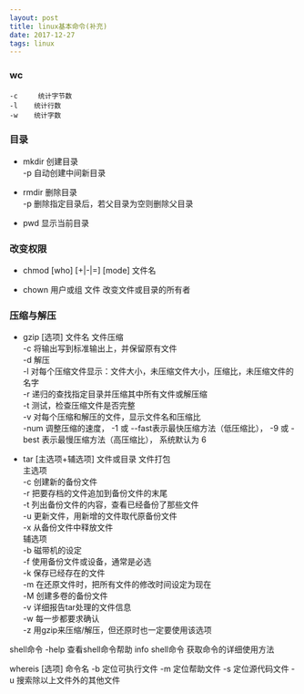 ```yaml
---
layout: post
title: linux基本命令(补充)
date: 2017-12-27
tags: linux
---
```


### wc   
    -c     统计字节数   
    -l    统计行数   
    -w    统计字数   
### 目录   
* mkdir    创建目录   
    -p    自动创建中间新目录

* rmdir    删除目录      
    -p    删除指定目录后，若父目录为空则删除父目录    

* pwd        显示当前目录   

### 改变权限    
* chmod [who] [+|-|=] [mode] 文件名      

* chown  用户或组  文件      改变文件或目录的所有者   

### 压缩与解压   
* gzip  [选项] 文件名        文件压缩   
    -c        将输出写到标准输出上，并保留原有文件    
    -d        解压   
    -l        对每个压缩文件显示：文件大小，未压缩文件大小，压缩比，未压缩文件的名字   
    -r        递归的查找指定目录并压缩其中所有文件或解压缩   
    -t        测试，检查压缩文件是否完整    
    -v        对每个压缩和解压的文件，显示文件名和压缩比   
    -num      调整压缩的速度， -1 或 --fast表示最快压缩方法（低压缩比），
            -9 或 -best 表示最慢压缩方法（高压缩比）， 系统默认为 6    
            
* tar [主选项+辅选项] 文件或目录    文件打包    
    主选项   
        -c    创建新的备份文件    
        -r    把要存档的文件追加到备份文件的末尾    
        -t    列出备份文件的内容，查看已经备份了那些文件    
        -u    更新文件，用新增的文件取代原备份文件    
        -x    从备份文件中释放文件    
    辅选项    
        -b    磁带机的设定    
        -f    使用备份文件或设备，通常是必选    
        -k    保存已经存在的文件    
        -m    在还原文件时，把所有文件的修改时间设定为现在    
        -M    创建多卷的备份文件   
        -v    详细报告tar处理的文件信息    
        -w    每一步都要求确认   
        -z    用gzip来压缩/解压，但还原时也一定要使用该选项    
    
    
    
shell命令 -help   查看shell命令帮助
info shell命令    获取命令的详细使用方法

whereis  [选项] 命令名
    -b    定位可执行文件
    -m    定位帮助文件
    -s    定位源代码文件
    -u    搜索除以上文件外的其他文件
    
